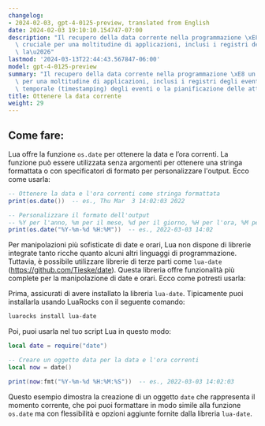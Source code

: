 ```yaml
---
changelog:
- 2024-02-03, gpt-4-0125-preview, translated from English
date: 2024-02-03 19:10:10.154747-07:00
description: "Il recupero della data corrente nella programmazione \xE8 un compito\
  \ cruciale per una moltitudine di applicazioni, inclusi i registri degli eventi,\
  \ la\u2026"
lastmod: '2024-03-13T22:44:43.567847-06:00'
model: gpt-4-0125-preview
summary: "Il recupero della data corrente nella programmazione \xE8 un compito cruciale\
  \ per una moltitudine di applicazioni, inclusi i registri degli eventi, la marcatura\
  \ temporale (timestamping) degli eventi o la pianificazione delle attivit\xE0."
title: Ottenere la data corrente
weight: 29
---
```


## Come fare:
Lua offre la funzione `os.date` per ottenere la data e l’ora correnti. La funzione può essere utilizzata senza argomenti per ottenere una stringa formattata o con specificatori di formato per personalizzare l'output. Ecco come usarla:

```lua
-- Ottenere la data e l'ora correnti come stringa formattata
print(os.date())  -- es., Thu Mar  3 14:02:03 2022

-- Personalizzare il formato dell'output
-- %Y per l'anno, %m per il mese, %d per il giorno, %H per l'ora, %M per i minuti
print(os.date("%Y-%m-%d %H:%M"))  -- es., 2022-03-03 14:02
```

Per manipolazioni più sofisticate di date e orari, Lua non dispone di librerie integrate tanto ricche quanto alcuni altri linguaggi di programmazione. Tuttavia, è possibile utilizzare librerie di terze parti come `lua-date` (https://github.com/Tieske/date). Questa libreria offre funzionalità più complete per la manipolazione di date e orari. Ecco come potresti usarla:

Prima, assicurati di avere installato la libreria `lua-date`. Tipicamente puoi installarla usando LuaRocks con il seguente comando:

```bash
luarocks install lua-date
```

Poi, puoi usarla nel tuo script Lua in questo modo:

```lua
local date = require("date")

-- Creare un oggetto data per la data e l'ora correnti
local now = date()

print(now:fmt("%Y-%m-%d %H:%M:%S"))  -- es., 2022-03-03 14:02:03
```

Questo esempio dimostra la creazione di un oggetto `date` che rappresenta il momento corrente, che poi puoi formattare in modo simile alla funzione `os.date` ma con flessibilità e opzioni aggiunte fornite dalla libreria `lua-date`.
